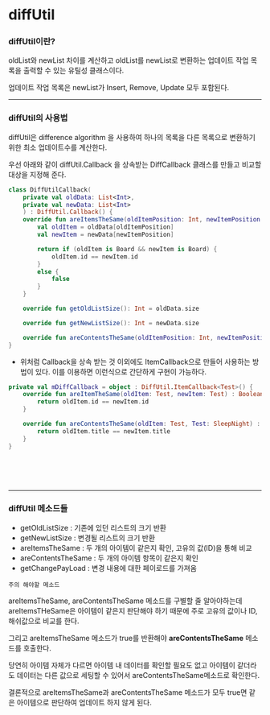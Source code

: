 # diffUtil
### diffUtil이란?

oldList와 newList 차이를 계산하고 oldList를 newList로 변환하는 업데이트 작업 목록을 출력할 수 있는 유틸성 클래스이다.

업데이트 작업 목록은 newList가 Insert, Remove, Update 모두 포함된다.

---
### diffUtil의 사용법
diffUtil은 difference algorithm 을 사용하여 하나의 목록을 다른 목록으로 변환하기 위한 최소 업데이트수를 계산한다.

우선 아래와 같이 diffUtil.Callback 을 상속받는 DiffCallback 클래스를 만들고 비교할 대상을 지정해 준다.
 

```Kotlin
class DiffUtilCallback(
    private val oldData: List<Int>,
    private val newData: List<Int>
    ) : DiffUtil.Callback() {
    override fun areItemsTheSame(oldItemPosition: Int, newItemPosition: Int) : Boolean{
        val oldItem = oldData[oldItemPosition]
        val newItem = newData[newItemPosition]

        return if (oldItem is Board && newItem is Board) {
            oldItem.id == newItem.id
        } 
        else {
            false
        }
    }

    override fun getOldListSize(): Int = oldData.size

    override fun getNewListSize(): Int = newData.size

    override fun areContentsTheSame(oldItemPosition: Int, newItemPosition: Int): Boolean = oldData[oldItemPosition] == newData[newItemPosition]
}
```


+ 위처럼 Callback을 상속 받는 것 이외에도 ItemCallback으로 만들어 사용하는 방법이 있다. 이를 이용하면 이런식으로 간단하게 구현이 가능하다.
```Kotlin
private val mDiffCallback = object : DiffUtil.ItemCallback<Test>() {
    override fun areItemTheSame(oldItem: Test, newItem: Test) : Boolean {
        return oldItem.id == newItem.id
    }

    override fun areContentsTheSame(oldItem: Test, Test: SleepNight) : Boolean {
        return oldItem.title == newItem.title
    }
}
```

<br>
<br>
<br>

--- 

### diffUtil 메소드들

- getOldListSize : 기존에 있던 리스트의 크기 반환
- getNewListSize : 변경될 리스트의 크기 반환
- areItemsTheSame : 두 개의 아이템이 같은지 확인, 고유의 값(ID)을 통해 비교
- areContentsTheSame : 두 개의 아이템 항목이 같은지 확인
- getChangePayLoad : 변경 내용에 대한 페이로드를 가져옴

`주의 해야할 메소드`

areItemsTheSame, areContentsTheSame 메소드를 구별할 줄 알아야하는데 areItemsTHeSame은 아이템이 같은지 판단해야 하기 때문에 주로 고유의 값이나 ID, 해쉬값으로 비교를 한다. 

그리고 areItemsTheSame 메소드가 true를 반환해야 **areContentsTheSame** 메소드를 호출한다. 

당연히 아이템 자체가 다르면 아이템 내 데이터를 확인할 필요도 없고 아이템이 같더라도 데이터는 다른 값으로 세팅할 수 있어서 areContentsTheSame메소드로 확인한다. 

결론적으로 areItemsTheSame과 areContentsTheSame 메소드가 모두 true면 같은 아이템으로 판단하여 업데이트 하지 않게 된다.